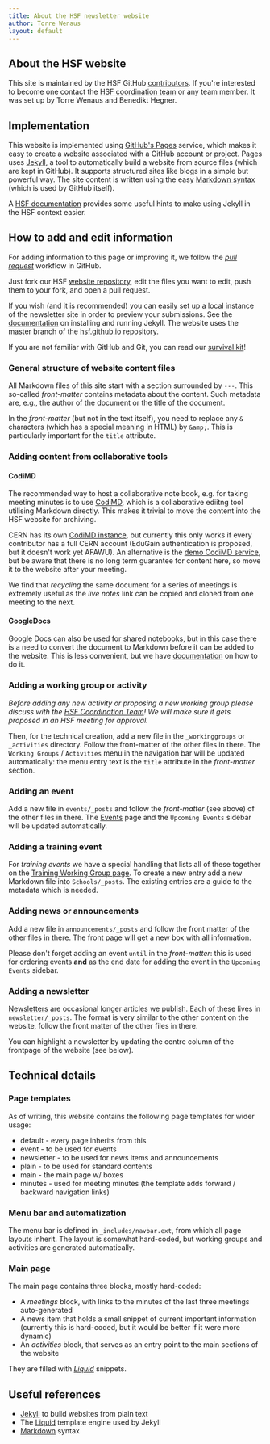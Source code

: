 ```yaml
---
title: About the HSF newsletter website
author: Torre Wenaus
layout: default
---
```


## About the HSF website

This site is maintained by the HSF GitHub [contributors](https://github.com/orgs/HSF/people). If you're interested to become one contact the [HSF coordination team](/organization/team.html) or any team member. It was set up by Torre Wenaus and Benedikt Hegner.

## Implementation

This website is implemented using [GitHub's Pages](https://pages.github.com/) service, which makes it easy to create a website associated with a GitHub account or project. Pages uses [Jekyll](https://help.github.com/articles/using-jekyll-with-pages/), a tool to automatically build a website from source files (which are kept in GitHub). It supports structured sites like blogs in a simple but powerful way.
The site content is written using the easy [Markdown syntax](http://daringfireball.net/projects/markdown/syntax) (which is used by GitHub itself).

A [HSF documentation](/jekyll-beginners.html) provides some useful hints to make using Jekyll in the HSF context easier.

## How to add and edit information

For adding information to this page or improving it, we follow the *[pull request](https://help.github.com/articles/using-pull-requests/)* workflow in GitHub.

Just fork our HSF [website repository](https://github.com/HSF/hsf.github.io), edit the
files you want to edit, push them to your fork, and open a pull request.

If you wish (and it is recommended) you can easily set up a local instance of the newsletter site in order to preview your submissions. See the [documentation](https://help.github.com/articles/using-jekyll-with-pages/)
on installing and running Jekyll.
The website uses the master branch of the [hsf.github.io](https://github.com/HSF/hsf.github.io) repository.

If you are not familiar with GitHub and Git, you can read our [survival kit](/github-beginners.html)!

### General structure of website content files
All Markdown files of this site start with a section surrounded by `---`. This
so-called *front-matter* contains metadata about the content. Such metadata are,
e.g., the author of the document or the title of the document.

In the *front-matter* (but not in the text itself), you need to replace any `&` characters (which has a special meaning in HTML) by `&amp;`. This is particularly important for the `title` attribute.

### Adding content from collaborative tools

#### CodiMD

The recommended way to host a collaborative note book, e.g. for taking meeting minutes
is to use [CodiMD](https://hackmd.io/c/codimd-documentation/%2Fs%2Fcodimd-documentation), which is
a collaborative ediitng tool utilising Markdown directly. This makes it trivial to move
the content into the HSF website for archiving.

CERN has its own [CodiMD instance](https://codimd.web.cern.ch/), but currently this only
works if every contributor has a full CERN account (EduGain authentication is proposed,
but it doesn't work yet AFAWU). An alternative is the [demo CodiMD service](https://demo.codimd.org/),
but be aware that there is no long term guarantee for content here, so move it to the 
website after your meeting.

We find that *recycling* the same document for a series of meetings is extremely useful
as the *live notes* link can be copied and cloned from one meeting to the next.

#### GoogleDocs

Google Docs can also be used for shared notebooks, but in this case there is a need to convert
the document to Markdown before it can be added to the website. This is less convenient, but
we have [documentation](/jekyll-beginners.html) on how to do it.


### Adding a working group or activity

*Before adding any new activity or proposing a new working group please discuss with the
[HSF Coordination Team](/organization/team.html)! We will make sure it gets proposed
in an HSF meeting for approval.*

Then, for the technical creation, add a new file in the `_workinggroups` or `_activities` directory. Follow the front-matter of the
other files in there. The `Working Groups` / `Activities` menu in the navigation bar will
be updated automatically: the menu entry text is the `title` attribute in the *front-matter* section.

### Adding an event

Add a new file in `events/_posts` and follow the *front-matter* (see above) of the other files
in there. The [Events](http://hepsoftwarefoundation.org/events.html) page and the ``Upcoming Events`` sidebar will be updated automatically.

### Adding a training event

For *training events* we have a special handling that lists all of these together on the 
[Training Working Group page](workinggroups/training.html). To create a new
entry add a new Markdown file into `Schools/_posts`. The existing entries are a guide to
the metadata which is needed.

### Adding news or announcements

Add a new file in `announcements/_posts` and follow the front matter of the other files in there. The front page will
get a new box with all information.

Please don't forget adding an event ``until`` in the *front-matter*: this is used for ordering events **and** as the end date
for adding the event in the ``Upcoming Events`` sidebar.

### Adding a newsletter

[Newsletters](/newsletter.html) are occasional longer articles we publish. Each of these lives in `newsletter/_posts`.
The format is very similar to the other
content on the website, follow the front matter of the other files in there. 

You can highlight a newsletter by updating the centre column of the frontpage of the website (see below).

## Technical details

### Page templates

As of writing, this website contains the following page templates for wider usage:

 * default - every page inherits from this
 * event - to be used for events
 * newsletter - to be used for news items and announcements
 * plain - to be used for standard contents
 * main - the main page w/ boxes
 * minutes - used for meeting minutes (the template adds
   forward / backward navigation links)

### Menu bar and automatization
The menu bar is defined in `_includes/navbar.ext`, from which all page layouts inherit.
The layout is somewhat hard-coded, but working groups and activities are generated
automatically.

### Main page
The main page contains three blocks, mostly hard-coded:

  * A *meetings* block, with links to the minutes of the last three meetings
    auto-generated
  * A news item that holds a small snippet of current important information
    (currently this is hard-coded, but it would be better if it were more
      dynamic)
  * An *activities* block, that serves as an entry point to the main sections
    of the website

They are filled with *[Liquid](https://github.com/Shopify/liquid/wiki)* snippets.

## Useful references

- [Jekyll](http://jekyllrb.com/) to build websites from plain text
- The [Liquid](https://github.com/Shopify/liquid/wiki) template engine used by Jekyll
- [Markdown](http://daringfireball.net/projects/markdown/syntax) syntax
